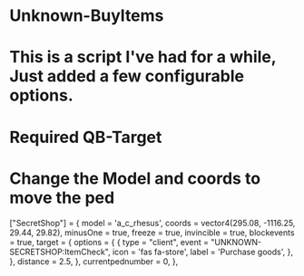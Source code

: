 # Unknown-BuyItems
 
# This is a script I've had for a while, Just added a few configurable options.


# Required QB-Target

# Change the Model and coords to move the ped

["SecretShop"] = {
        model = 'a_c_rhesus',
        coords = vector4(295.08, -1116.25, 29.44, 29.82),
        minusOne = true,
        freeze = true,
        invincible = true,
        blockevents = true,
        target = {
            options = {
                {
                    type = "client",
                    event = "UNKNOWN-SECRETSHOP:ItemCheck",
                    icon = 'fas fa-store',
                    label = 'Purchase goods',
                },
            },
            distance = 2.5,
        },
        currentpednumber = 0,
    },